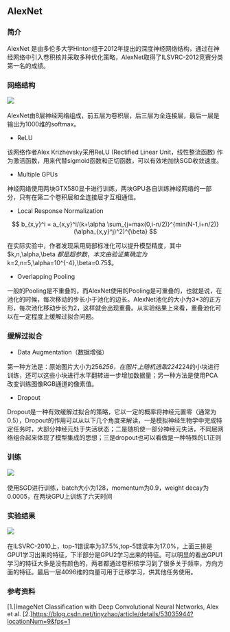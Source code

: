 ## AlexNet

### 简介

AlexNet 是由多伦多大学Hinton组于2012年提出的深度神经网络结构，通过在神经网络中引入卷积核并采取多种优化策略，AlexNet取得了ILSVRC-2012竞赛分类第一名的成绩。

### 网络结构

![](.\_figs\AlexNet\structure.png)

AlexNet由8层神经网络组成，前五层为卷积层，后三层为全连接层，最后一层是输出为1000维的softmax。

* ReLU

该网络作者Alex Krizhevsky采用ReLU (Rectified Linear Unit，线性整流函数) 作为激活函数，用来代替sigmoid函数和正切函数，可以有效地加快SGD收敛速度。

* Multiple GPUs

神经网络使用两块GTX580显卡进行训练，两块GPU各自训练神经网络的一部分，只有在第二个卷积层和全连接层才互相通信。

* Local Response Normalization

$$
b_{x,y}^i = a_{x,y}^i/(k+\alpha \sum_{j=max(0,i-n/2)}^{min(N-1,i+n/2)}(\alpha_{x,y}^j)^2)^{\beta}
$$

在实际实验中，作者发现采用局部标准化可以提升模型精度，其中$k,n,\alpha,\beta $都是超参数，本文由验证集确定为$k=2,n=5,\alpha=10^{-4},\beta=0.75$。

* Overlapping Pooling

一般的Pooling是不重叠的，而AlexNet使用的Pooling是可重叠的，也就是说，在池化的时候，每次移动的步长小于池化的边长。AlexNet池化的大小为3*3的正方形，每次池化移动步长为2，这样就会出现重叠。从实验结果上来看，重叠池化可以在一定程度上缓解过拟合问题。

### 缓解过拟合

* Data Augmentation（数据增强）

第一种方法是：原始图片大小为256*256，在图片上随机选取224*224的小块进行训练，还可以这些小块进行水平翻转进一步增加数据量；另一种方法是使用PCA改变训练图像RGB通道的像素值。

* Dropout

Dropout是一种有效缓解过拟合的策略，它以一定的概率将神经元置零（通常为0.5），Dropout的作用可以从以下几个角度来解读，一是模拟神经生物学中完成特定任务时，大部分神经元处于失活状态；二是随机使一部分神经元失活，不同层网络组合起来体现了模型集成的思想；三是dropout也可以看做是一种特殊的L1正则

### 训练

![](.\_figs\AlexNet\learning.png)

使用SGD进行训练，batch大小为128，momentum为0.9，weight decay为0.0005，在两块GPU上训练了六天时间

### 实验结果

![](.\_figs\AlexNet\result.png)

在ILSVRC-2010上，top-1错误率为37.5%,top-5错误率为17.0%，上面三排是GPU1学习出来的特征，下半部分是GPU2学习出来的特征。可以明显的看出GPU1学习的特征大多是没有颜色的，两者都通过卷积核学习到了很多关于频率，方向方面的特征。最后一层4096维的向量可用于迁移学习，供其他任务使用。


### 参考资料
[1.]ImageNet Classification with Deep Convolutional Neural Networks, Alex et al.
[2.]https://blog.csdn.net/tinyzhao/article/details/53035944?locationNum=9&fps=1
